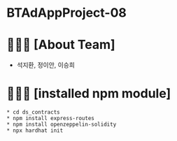 # BTAdAppProject-08

🙋🏻‍♂️ [About Team]
============
 * 석지환, 정이안, 이승희


👨🏻‍💻 [installed npm module]
=========================
    * cd ds_contracts
    * npm install express-routes
    * npm install openzeppelin-solidity
    * npx hardhat init 
